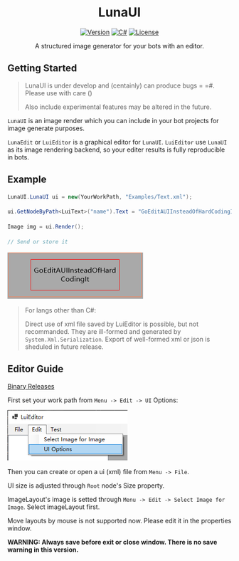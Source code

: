 <div align="center">

# LunaUI

[![Version](https://img.shields.io/badge/PreRelease-0.2.1-blue)](#)
[![C#](https://img.shields.io/badge/.NET-6.0-blue)](#)
[![License](https://img.shields.io/static/v1?label=LICENSE&message=GNU%20GPLv3&color=lightrey)](./blob/main/LICENSE)

A structured image generator for your bots with an editor.

</div>

## Getting Started

> LunaUI is under develop and (centainly) can produce bugs = =#. Please use with care () 
> 
> Also include experimental features may be altered in the future.

`LunaUI` is an image render which you can include in your bot projects for image generate purposes. 

`LunaEdit` or `LuiEditor` is a graphical editor for `LunaUI`.
`LuiEditor` use `LunaUI` as its image rendering backend, so your editer results is fully reproducible in bots.

## Example

```c#
LunaUI.LunaUI ui = new(YourWorkPath, "Examples/Text.xml");

ui.GetNodeByPath<LuiText>("name").Text = "GoEditAUIInsteadOfHardCodingIt";

Image img = ui.Render();

// Send or store it
```

![](.blob/example_text.png)

> For langs other than C#:
> 
> Direct use of xml file saved by LuiEditor is possible, but not recommanded. They are ill-formed and generated by `System.Xml.Serialization`. Export of well-formed xml or json is sheduled in future release.

## Editor Guide

[Binary Releases](https://github.com/InariAimu/LunaUI/releases)

First set your work path from `Menu -> Edit -> UI` Options:

![](.blob/menu_ui_config.PNG)

Then you can create or open a ui (xml) file from `Menu -> File`.

UI size is adjusted through `Root` node's Size property.

ImageLayout's image is setted through `Menu -> Edit -> Select Image for Image`. Select imageLayout first.

Move layouts by mouse is not supported now. Please edit it in the properties window.

**WARNING: Always save before exit or close window. There is no save warning in this version.**
